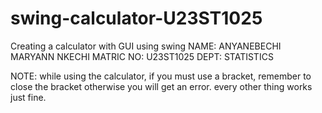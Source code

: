 # swing-calculator-U23ST1025
Creating a calculator with GUI using swing
NAME: ANYANEBECHI MARYANN NKECHI  MATRIC NO: U23ST1025 DEPT: STATISTICS 

NOTE: while using the calculator, if you must use a bracket, remember to close the bracket otherwise you will get an error. every other thing works just fine.

